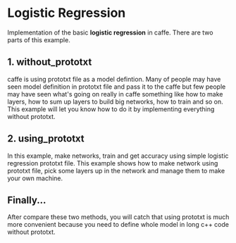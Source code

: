 # Logistic Regression
Implementation of the basic __logistic regression__ in caffe. There are two parts of this example.

## 1. without_prototxt
caffe is using prototxt file as a model defintion. Many of people may have seen model definition in prototxt file and pass it to the caffe but few people may have seen what's going on really in caffe something like how to make layers, how to sum up layers to build big networks, how to train and so on. This example will let you know how to do it by implementing everything without prototxt.

## 2. using_prototxt
In this example, make networks, train and get accuracy using simple logistic regression prototxt file. This example shows how to make
network using prototxt file, pick some layers up in the network and manage them to make your own machine.

## Finally...
After compare these two methods, you will catch that using prototxt is much more convenient because you need to define whole model 
in long c++ code without prototxt.
